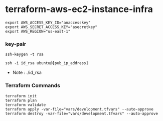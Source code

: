 # terraform-aws-ec2-instance-infra

```
export AWS_ACCESS_KEY_ID="anaccesskey"
export AWS_SECRET_ACCESS_KEY="asecretkey"
export AWS_REGION="us-east-1"

```

### key-pair

```
ssh-keygen -t rsa 

ssh -i id_rsa ubuntu@[pub_ip_address]

```
- Note : ./id_rsa

### Terraform Commands

```
terraform init
terraform plan 
terraform validate
terraform apply -var-file="vars/development.tfvars" --auto-approve
terraform destroy -var-file="vars/development.tfvars" --auto-approve

```
